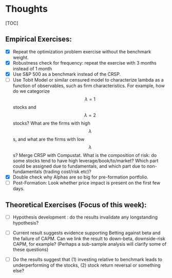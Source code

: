 # Thoughts

[TOC]

## Empirical  Exercises:

- [x] Repeat the optimization problem exercise without the benchmark weight.
- [x] Robustness check for frequency: repeat the exercise with 3 months instead of 1 month
- [x] Use S&P 500 as a benchmark instead of the CRSP.
- [ ] Use Tobit Model or similar censured model to characterize lambda as a function of observables, such as firm characteristics. For example, how do we categorize $$ \lambda = 1$$ stocks and $$ \lambda = 2$$ stocks? What are the firms with high $$ \lambda $$s, and what are the firms with low $$\lambda$$s? Merge CRSP with Compustat. What is the composition of risk: do some stocks tend to have high leverage/book/to/market? Which part could be assigned due to fundamentals, and which part due to non-fundamentals (trading cost/risk etc)?
- [x] Double check why Alphas are so big for pre-formation portfolio.
- [ ] Post-Formation: Look whether price impact is present on the first few days. 

## Theoretical Exercises (Focus of this week):

- [ ] Hypothesis development : do the results invalidate any longstanding hypothesis?
- [ ] Current result suggests evidence supporting Betting against beta and the failure of CAPM. Can we link the result to down-beta, downside-risk CAPM, for example? (Perhaps a sub-sample analysis will clarify some of these questions)
- [ ] Do the results suggest that (1) investing relative to benchmark leads to underperforming of the stocks, (2) stock return reversal or something else?

